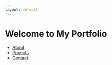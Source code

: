 ```yaml
---
layout: default
---
```


<link rel="stylesheet" href="style.css">
<script src="script.js" defer></script>

<h1>Welcome to My Portfolio</h1>

<!-- Navigation Tabs -->
<ul class="tabs">
    <li><a href="#" class="tab-link active" data-tab="about">About</a></li>
    <li><a href="#" class="tab-link" data-tab="projects">Projects</a></li>
    <li><a href="#" class="tab-link" data-tab="contact">Contact</a></li>
</ul>

<!-- About Section -->
<div id=
